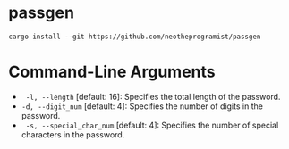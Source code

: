 # passgen

```
cargo install --git https://github.com/neotheprogramist/passgen
```

# Command-Line Arguments
- ``` -l, --length```  [default: 16]: Specifies the total length of the password.
- ```-d, --digit_num``` [default: 4]: Specifies the number of digits in the password.
- ``` -s, --special_char_num```  [default: 4]: Specifies the number of special characters in the password.